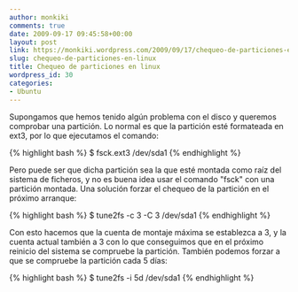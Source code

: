 ```yaml
---
author: monkiki
comments: true
date: 2009-09-17 09:45:58+00:00
layout: post
link: https://monkiki.wordpress.com/2009/09/17/chequeo-de-particiones-en-linux/
slug: chequeo-de-particiones-en-linux
title: Chequeo de particiones en linux
wordpress_id: 30
categories:
- Ubuntu
---
```


Supongamos que hemos tenido algún problema con el disco y queremos comprobar una partición. Lo normal es que la partición esté formateada en ext3, por lo que ejecutamos el comando:

{% highlight bash %}
$ fsck.ext3 /dev/sda1
{% endhighlight %}

Pero puede ser que dicha partición sea la que esté montada como raíz del sistema de ficheros, y no es buena idea usar el comando "fsck" con una partición montada. Una solución forzar el chequeo de la partición en el próximo arranque:

{% highlight bash %}
$ tune2fs -c 3 -C 3 /dev/sda1
{% endhighlight %}

Con esto hacemos que la cuenta de montaje máxima se establezca a 3, y la cuenta actual también a 3 con lo que conseguimos que en el próximo reinicio del sistema se compruebe la partición. También podemos forzar a que se compruebe la partición cada 5 días:

{% highlight bash %}
$ tune2fs -i 5d /dev/sda1
{% endhighlight %}

